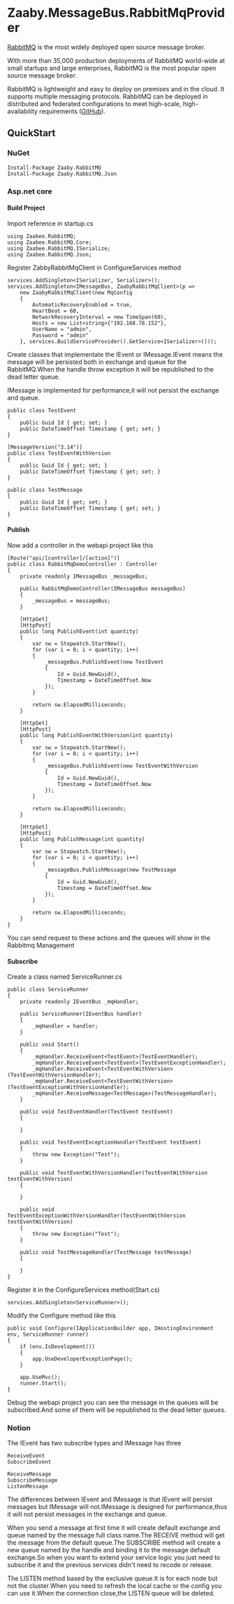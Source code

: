 # Zaaby.MessageBus.RabbitMqProvider

[RabbitMQ](http://www.rabbitmq.com/) is the most widely deployed open source message broker.

With more than 35,000 production deployments of RabbitMQ world-wide at small startups and large enterprises, RabbitMQ is the most popular open source message broker.

RabbitMQ is lightweight and easy to deploy on premises and in the cloud. It supports multiple messaging protocols. RabbitMQ can be deployed in distributed and federated configurations to meet high-scale, high-availability requirements ([GitHub](https://github.com/rabbitmq/rabbitmq-server)).

## QuickStart

### NuGet

    Install-Package Zaaby.RabbitMQ
    Install-Package Zaaby.RabbitMQ.Json

### Asp.net core

#### Build Project

Import reference in startup.cs

```CSharp
using Zaabee.RabbitMQ;
using Zaabee.RabbitMQ.Core;
using Zaabee.RabbitMQ.ISerialize;
using Zaabee.RabbitMQ.Json;
```

Register ZabbyRabbitMqClient in ConfigureServices method

```CSharp
services.AddSingleton<ISerializer, Serializer>();
services.AddSingleton<IMessageBus, ZaabyRabbitMqClient>(p =>
    new ZaabyRabbitMqClient(new MqConfig
    {
        AutomaticRecoveryEnabled = true,
        HeartBeat = 60,
        NetworkRecoveryInterval = new TimeSpan(60),
        Hosts = new List<string>{"192.168.78.152"},
        UserName = "admin",
        Password = "admin"
    }, services.BuildServiceProvider().GetService<ISerializer>()));
```

Create classes that implementate the IEvent or IMessage.IEvent means the message will be persisted both in exchange and queue for the RabbitMQ.When the handle throw exception it will be republished to the dead letter queue.

IMessage is implemented for performance,it will not persist the exchange and queue.

```CSharp
public class TestEvent
{
    public Guid Id { get; set; }
    public DateTimeOffset Timestamp { get; set; }
}

[MessageVersion("3.14")]
public class TestEventWithVersion
{
    public Guid Id { get; set; }
    public DateTimeOffset Timestamp { get; set; }
}

public class TestMessage
{
    public Guid Id { get; set; }
    public DateTimeOffset Timestamp { get; set; }
}
```

#### Publish

Now add a controller in the webapi project like this

```CSharp
[Route("api/[controller]/[action]")]
public class RabbitMqDemoController : Controller
{
    private readonly IMessageBus _messageBus;

    public RabbitMqDemoController(IMessageBus messageBus)
    {
        _messageBus = messageBus;
    }

    [HttpGet]
    [HttpPost]
    public long PublishEvent(int quantity)
    {
        var sw = Stopwatch.StartNew();
        for (var i = 0; i < quantity; i++)
        {
            _messageBus.PublishEvent(new TestEvent
            {
                Id = Guid.NewGuid(),
                Timestamp = DateTimeOffset.Now
            });
        }

        return sw.ElapsedMilliseconds;
    }

    [HttpGet]
    [HttpPost]
    public long PublishEventWithVersion(int quantity)
    {
        var sw = Stopwatch.StartNew();
        for (var i = 0; i < quantity; i++)
        {
            _messageBus.PublishEvent(new TestEventWithVersion
            {
                Id = Guid.NewGuid(),
                Timestamp = DateTimeOffset.Now
            });
        }

        return sw.ElapsedMilliseconds;
    }

    [HttpGet]
    [HttpPost]
    public long PublishMessage(int quantity)
    {
        var sw = Stopwatch.StartNew();
        for (var i = 0; i < quantity; i++)
        {
            _messageBus.PublishMessage(new TestMessage
            {
                Id = Guid.NewGuid(),
                Timestamp = DateTimeOffset.Now
            });
        }

        return sw.ElapsedMilliseconds;
    }
}
```

You can send request to these actions and the queues will show in the Rabbitmq Management

#### Subscribe

Create a class named ServiceRunner.cs

```CSharp
public class ServiceRunner
{
    private readonly IEventBus _mqHandler;

    public ServiceRunner(IEventBus handler)
    {
        _mqHandler = handler;
    }

    public void Start()
    {
        _mqHandler.ReceiveEvent<TestEvent>(TestEventHandler);
        _mqHandler.ReceiveEvent<TestEvent>(TestEventExceptionHandler);
        _mqHandler.ReceiveEvent<TestEventWithVersion>(TestEventWithVersionHandler);
        _mqHandler.ReceiveEvent<TestEventWithVersion>(TestEventExceptionWithVersionHandler);
        _mqHandler.ReceiveMessage<TestMessage>(TestMessageHandler);
    }

    public void TestEventHandler(TestEvent testEvent)
    {

    }

    public void TestEventExceptionHandler(TestEvent testEvent)
    {
        throw new Exception("Test");
    }

    public void TestEventWithVersionHandler(TestEventWithVersion testEventWithVersion)
    {

    }

    public void TestEventExceptionWithVersionHandler(TestEventWithVersion testEventWithVersion)
    {
        throw new Exception("Test");
    }

    public void TestMessageHandler(TestMessage testMessage)
    {

    }
}
```

Register it in the ConfigureServices method(Start.cs)

```CSharp
services.AddSingleton<ServiceRunner>();
```

Modify the Configure method like this

```CSharp
public void Configure(IApplicationBuilder app, IHostingEnvironment env, ServiceRunner runner)
{
    if (env.IsDevelopment())
    {
        app.UseDeveloperExceptionPage();
    }

    app.UseMvc();
    runner.Start();
}
```

Debug the webapi project you can see the message in the queues will be subscribed.And some of them will be republished to the dead letter queues.

### Notion

The IEvent has two subscribe types and IMessage has three

    ReceiveEvent
    SubscribeEvent

    ReceiveMessage
    SubscribeMessage
    ListenMessage

The differences between IEvent and IMessage is that IEvent will persist messages but IMessage will not.IMessage is designed for performance,thus it will not persist messages in the exchange and queue.

When you send a message at first time it will create default exchange and queue named by the message full class name.The RECEIVE method will get the message from the default queue.The SUBSCRIBE method will create a new queue named by the handle and binding it to the message default exchange.So when you want to extend your service logic you just need to subscribe it and the previous services didn't need to recode or release.

The LISTEN method based by the exclusive queue.It is for each node but not the cluster.When you need to refresh the local cache or the config you can use it.When the connection close,the LISTEN queue will be deleted.